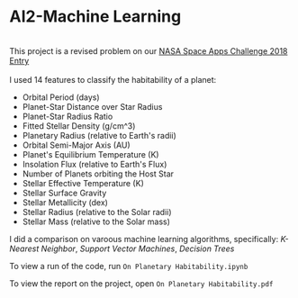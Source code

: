 # AI2-Machine Learning

<br> This project is a revised problem on our [NASA Space Apps Challenge 2018 Entry](https://github.com/JstnClmnt/SpaceApps)</br>
<br> I used 14 features to classify the habitability of a planet:</br>
* Orbital Period (days) 
* Planet-Star Distance over Star Radius
* Planet-Star Radius Ratio
* Fitted Stellar Density (g/cm^3)
* Planetary Radius (relative to Earth's radii)
* Orbital Semi-Major Axis (AU)
* Planet's Equilibrium Temperature (K)
* Insolation Flux (relative to Earth's Flux)  
* Number of Planets orbiting the Host Star
* Stellar Effective Temperature (K)
* Stellar Surface Gravity
* Stellar Metallicity (dex)
* Stellar Radius (relative to the Solar radii)
* Stellar Mass (relative to the Solar mass)

I did a comparison on varoous machine learning algorithms, specifically: *K-Nearest Neighbor*, *Support Vector Machines*, *Decision Trees*

To view a run of the code, run ``` On Planetary Habitability.ipynb ```

To view the report on the project, open ``` On Planetary Habitability.pdf ```

